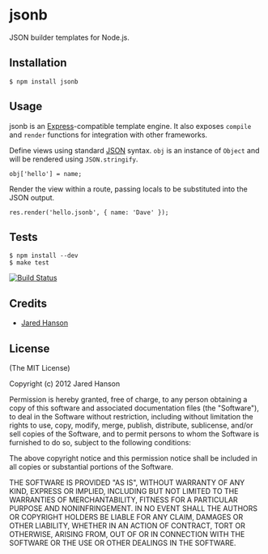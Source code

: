 # jsonb

JSON builder templates for Node.js.

## Installation

    $ npm install jsonb

## Usage

jsonb is an [Express](http://expressjs.com/)-compatible template engine.  It
also exposes `compile` and `render` functions for integration with other
frameworks.

Define views using standard [JSON](http://www.json.org/) syntax.  `obj` is an
instance of `Object` and will be rendered using `JSON.stringify`.

    obj['hello'] = name;

Render the view within a route, passing locals to be substituted into the JSON
output.

    res.render('hello.jsonb', { name: 'Dave' });

## Tests

    $ npm install --dev
    $ make test

[![Build Status](https://secure.travis-ci.org/jaredhanson/jsonb.png)](http://travis-ci.org/jaredhanson/jsonb)

## Credits

  - [Jared Hanson](http://github.com/jaredhanson)

## License

(The MIT License)

Copyright (c) 2012 Jared Hanson

Permission is hereby granted, free of charge, to any person obtaining a copy of
this software and associated documentation files (the "Software"), to deal in
the Software without restriction, including without limitation the rights to
use, copy, modify, merge, publish, distribute, sublicense, and/or sell copies of
the Software, and to permit persons to whom the Software is furnished to do so,
subject to the following conditions:

The above copyright notice and this permission notice shall be included in all
copies or substantial portions of the Software.

THE SOFTWARE IS PROVIDED "AS IS", WITHOUT WARRANTY OF ANY KIND, EXPRESS OR
IMPLIED, INCLUDING BUT NOT LIMITED TO THE WARRANTIES OF MERCHANTABILITY, FITNESS
FOR A PARTICULAR PURPOSE AND NONINFRINGEMENT. IN NO EVENT SHALL THE AUTHORS OR
COPYRIGHT HOLDERS BE LIABLE FOR ANY CLAIM, DAMAGES OR OTHER LIABILITY, WHETHER
IN AN ACTION OF CONTRACT, TORT OR OTHERWISE, ARISING FROM, OUT OF OR IN
CONNECTION WITH THE SOFTWARE OR THE USE OR OTHER DEALINGS IN THE SOFTWARE.
